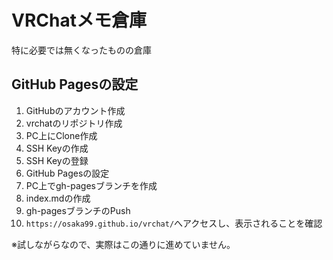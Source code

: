 # VRChatメモ倉庫

特に必要では無くなったものの倉庫

## GitHub Pagesの設定

1. GitHubのアカウント作成
1. vrchatのリポジトリ作成
1. PC上にClone作成
1. SSH Keyの作成
1. SSH Keyの登録
1. GitHub Pagesの設定
1. PC上でgh-pagesブランチを作成
1. index.mdの作成
1. gh-pagesブランチのPush
1. `https://osaka99.github.io/vrchat/`へアクセスし、表示されることを確認

※試しながらなので、実際はこの通りに進めていません。
